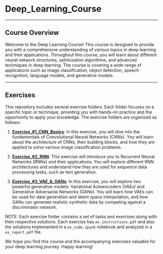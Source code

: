 # Deep_Learning_Course

---
## Course Overview

Welcome to the Deep Learning Course! This course is designed to provide you with a comprehensive understanding of various topics in deep learning and their applications. Throughout this course, you will learn about different neural network structures, optimization algorithms, and advanced techniques in deep learning. The course is covering a wide range of applications such as image classification, object detection, speech recognition, language models, and generative models.

--- 
## Exercises

This repository includes several exercise folders. Each folder focuses on a specific topic or technique, providing you with hands-on practice and the opportunity to apply your knowledge. The exercise folders are organized as follows:

1. [**Exercise_#1_CNN_Basics**](Deep_Learning_Course/Exersice_#1_CNN_Basics/): In this exercise, you will dive into the fundamentals of Convolutional Neural Networks (CNNs). You will learn about the architecture of CNNs, their building blocks, and how they are applied to solve various image classification problems.

2. [**Exercise_#2_RNN**](Exersice_#2_RNN): This exercise will introduce you to Recurrent Neural Networks (RNNs) and their applications. You will explore different RNN architectures and understand how they are used for sequence data processing tasks, such as text generation.

3. [**Exercise_#3_VAE_&_GANs**](Exercise_#3_VAE_&_GANs): In this exercise, you will explore two powerful generative models: Variational Autoencoders (VAEs) and Generative Adversarial Networks (GANs). You will learn how VAEs can be used for data generation and latent space interpolation, and how GANs can generate realistic synthetic data by competing against a discriminator network.

NOTE: Each exercise folder contains a set of tasks and exercises along with their respective solutions. Each exercise has ```ex_instructions.pdf``` and also the solutions implemented in a ```ex_code.ipynb``` notebook and analyzed in a ```ex_report.pdf``` file. 

We hope you find this course and the accompanying exercises valuable for your deep learning journey. Happy learning!

